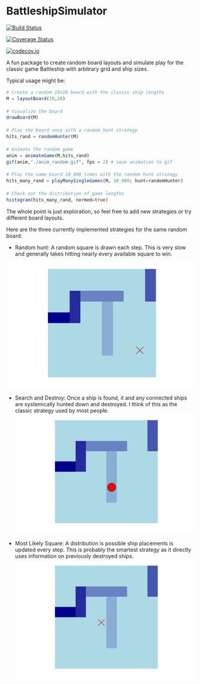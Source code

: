 # BattleshipSimulator

[![Build Status](https://travis-ci.org/mstobb/BattleshipSimulator.jl.svg?branch=master)](https://travis-ci.org/mstobb/BattleshipSimulator.jl)

[![Coverage Status](https://coveralls.io/repos/mstobb/BattleshipSimulator.jl/badge.svg?branch=master&service=github)](https://coveralls.io/github/mstobb/BattleshipSimulator.jl?branch=master)

[![codecov.io](http://codecov.io/github/mstobb/BattleshipSimulator.jl/coverage.svg?branch=master)](http://codecov.io/github/mstobb/BattleshipSimulator.jl?branch=master)

A fun package to create random board layouts and simulate play for the classic game Battleship with arbitrary grid and ship sizes.  

Typical usage might be:
```julia
# Create a random 10x10 board with the classic ship lengths
M = layoutBoard(10,10)

# Visualize the board
drawBoard(M)

# Play the board once with a random hunt strategy
hits_rand = randomHunter(M)

# Animate the random game
anim = animateGame(M,hits_rand)
gif(anim,"./anim_random.gif", fps = 2) # save animation to gif

# Play the same board 10_000 times with the random hunt strategy
hits_many_rand = playManySingleGames(M, 10_000; hunt=randomHunter)

# Check out the distribution of game lengths
histogram(hits_many_rand, normed=true)
```

The whole point is just exploration, so feel free to add new strategies or try different board layouts.  

Here are the three currently implemented strategies for the same random board:

- Random hunt: A random square is drawn each step.  This is very slow and generally takes hitting nearly every available square to win.

![random hunt.](https://raw.githubusercontent.com/mstobb/BattleshipSimulator/master/examples/anim_random.gif)

- Search and Destroy: Once a ship is found, it and any connected ships are systemically hunted down and destroyed.  I think of this as the classic strategy used by most people.
![target hunt.](https://raw.githubusercontent.com/mstobb/BattleshipSimulator/master/examples/anim_target.gif)

- Most Likely Square: A distribution is possible ship placements is updated every step.  This is probably the smartest strategy as it directly uses information on previously destroyed ships.
![distribution hunt.](https://raw.githubusercontent.com/mstobb/BattleshipSimulator/master/examples/anim_dist.gif)
